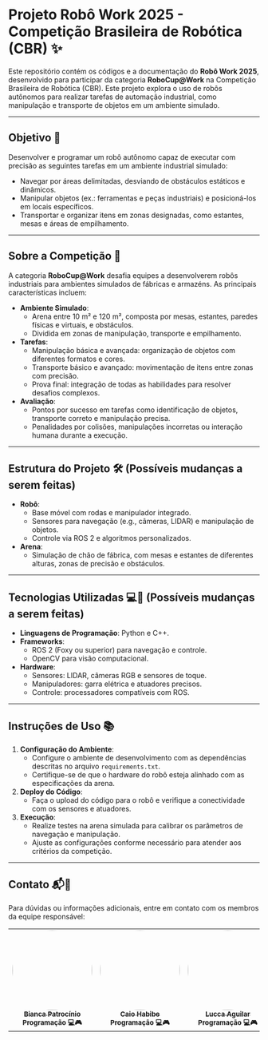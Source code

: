 # Projeto Robô Work 2025 - Competição Brasileira de Robótica (CBR) ✨

Este repositório contém os códigos e a documentação do **Robô Work 2025**, desenvolvido para participar da categoria **RoboCup@Work** na Competição Brasileira de Robótica (CBR). Este projeto explora o uso de robôs autônomos para realizar tarefas de automação industrial, como manipulação e transporte de objetos em um ambiente simulado.

---

## Objetivo 📜

Desenvolver e programar um robô autônomo capaz de executar com precisão as seguintes tarefas em um ambiente industrial simulado:

- Navegar por áreas delimitadas, desviando de obstáculos estáticos e dinâmicos.
- Manipular objetos (ex.: ferramentas e peças industriais) e posicioná-los em locais específicos.
- Transportar e organizar itens em zonas designadas, como estantes, mesas e áreas de empilhamento.

---

## Sobre a Competição 📗

A categoria **RoboCup@Work** desafia equipes a desenvolverem robôs industriais para ambientes simulados de fábricas e armazéns. As principais características incluem:

- **Ambiente Simulado**:
  - Arena entre 10 m² e 120 m², composta por mesas, estantes, paredes físicas e virtuais, e obstáculos.
  - Dividida em zonas de manipulação, transporte e empilhamento.
- **Tarefas**:
  - Manipulação básica e avançada: organização de objetos com diferentes formatos e cores.
  - Transporte básico e avançado: movimentação de itens entre zonas com precisão.
  - Prova final: integração de todas as habilidades para resolver desafios complexos.
- **Avaliação**:
  - Pontos por sucesso em tarefas como identificação de objetos, transporte correto e manipulação precisa.
  - Penalidades por colisões, manipulações incorretas ou interação humana durante a execução.

---

## Estrutura do Projeto 🛠 (Possíveis mudanças a serem feitas)

- **Robô**:
  - Base móvel com rodas e manipulador integrado.
  - Sensores para navegação (e.g., câmeras, LIDAR) e manipulação de objetos.
  - Controle via ROS 2 e algoritmos personalizados.
- **Arena**:
  - Simulação de chão de fábrica, com mesas e estantes de diferentes alturas, zonas de precisão e obstáculos.

---

## Tecnologias Utilizadas 💻🎇 (Possíveis mudanças a serem feitas)

- **Linguagens de Programação**: Python e C++.
- **Frameworks**:
  - ROS 2 (Foxy ou superior) para navegação e controle.
  - OpenCV para visão computacional.
- **Hardware**:
  - Sensores: LIDAR, câmeras RGB e sensores de toque.
  - Manipuladores: garra elétrica e atuadores precisos.
  - Controle: processadores compatíveis com ROS.

---

## Instruções de Uso 📚

1. **Configuração do Ambiente**:
   - Configure o ambiente de desenvolvimento com as dependências descritas no arquivo `requirements.txt`.
   - Certifique-se de que o hardware do robô esteja alinhado com as especificações da arena.
2. **Deploy do Código**:
   - Faça o upload do código para o robô e verifique a conectividade com os sensores e atuadores.
3. **Execução**:
   - Realize testes na arena simulada para calibrar os parâmetros de navegação e manipulação.
   - Ajuste as configurações conforme necessário para atender aos critérios da competição.

---

## Contato 📬💼

Para dúvidas ou informações adicionais, entre em contato com os membros da equipe responsável:
<div align = "center">
  <table>
    <tr>
      <td align="center">
      <a href="https://github.com/BiancaPatrocinio7">
      <img style="border-radius: 50%;" src="https://github.com/BiancaPatrocinio7.png" width="160;" alt=""/>
      <br/>
      <sub><b>Bianca Patrocínio</b></sub></a>
      <br/>
      <sub><b>Programação 💻🎮</b></sub></a>
      <br />
      <a href="Link git"></a>
      </td>
      <td align="center">
      <a href="https://github.com/CaioHabibe">
      <img style="border-radius: 50%;" src="https://github.com/CaioHabibe.png" width="160;" alt=""/>
      <br/>
      <sub><b>Caio Habibe</b></sub></a>
      <br/>
      <sub><b>Programação 💻🎮</b></sub></a>
      <a href="Link git"></a>
      </td>
      <td align="center">
      <a href="https://github.com/lucca-aguilar">
      <img style="border-radius: 50%;" src="https://github.com/lucca-aguilar.png" width="160;" alt=""/>
      <br/>
      <sub><b>Lucca Aguilar</b></sub></a>
      <br/>
      <sub><b>Programação 💻🎮</b></sub></a>
      <a href="Link git"></a>
      </td>
      <td align="center">
      <a href="https://github.com/DaniellAbreu">
      <img style="border-radius: 50%;" src="https://github.com/DaniellAbreu.png" width="160;" alt=""/>
      <br/>
      <sub><b>Daniel Abreu</b></sub></a>
      <br/>
      <sub><b>Mecânica ⚙🛠</b></sub></a>
      <a href="Link git"></a>
      <td align="center">
      <a href="https://github.com/natileal22">
      <img style="border-radius: 50%;" src="https://github.com/natileal22.png" width="160;" alt=""/>
      <br/>
      <sub><b>Natália Leal</b></sub></a>
      <br/>
      <sub><b>Mecânica/Eletrônica ⚙⚡</b></sub></a>
      <a href="Link git"></a>
      <td align="center">
      <a href="https://github.com/GuilhermeAchilles">
      <img style="border-radius: 50%;" src="https://github.com/GuilhermeAchilles.png" width="160;" alt=""/>
      <br/>
      <sub><b>Guilherme Achilles</b></sub></a>
      <br/>
      <sub><b>Eletrônica 🔌⚡</b></sub></a>
      <a href="Link git"></a>
      </td>
    </tr>
  </table>
</div>

